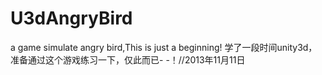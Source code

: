 U3dAngryBird
============

a game simulate angry bird,This is just a beginning!
学了一段时间unity3d，准备通过这个游戏练习一下，仅此而已- -！//2013年11月11日
